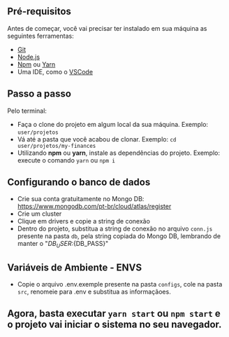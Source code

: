 ## Pré-requisitos

Antes de começar, você vai precisar ter instalado em sua máquina as seguintes ferramentas:

- [Git](https://git-scm.com)
- [Node.js](https://nodejs.org/en/)
- [Npm](https://www.npmjs.com/) ou [Yarn](https://yarnpkg.com/)
- Uma IDE, como o [VSCode](https://code.visualstudio.com/)

## Passo a passo

Pelo terminal:

- Faça o clone do projeto em algum local da sua máquina. Exemplo: `user/projetos`
- Vá até a pasta que você acabou de clonar. Exemplo: `cd user/projetos/my-finances`
- Utilizando **npm** ou **yarn**, instale as dependências do projeto. Exemplo: execute o comando `yarn` ou `npm i`

## Configurando o banco de dados

- Crie sua conta gratuitamente no Mongo DB: https://www.mongodb.com/pt-br/cloud/atlas/register
- Crie um cluster
- Clique em drivers e copie a string de conexão
- Dentro do projeto, substitua a string de conexão no arquivo `conn.js` presente na pasta `db`, pela string copiada do Mongo DB, lembrando de manter o "${DB_USER}:${DB_PASS}"

## Variáveis de Ambiente - ENVS

- Copie o arquivo .env.exemple presente na pasta `configs`, cole na pasta `src`, renomeie para .env e substitua as informaçãoes.

## Agora, basta executar `yarn start` ou `npm start` e o projeto vai iniciar o sistema no seu navegador.
